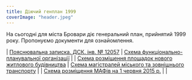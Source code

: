 ```yaml
---
title: Діючий генплан 1999
coverImage: "header.jpeg"
---
```


На сьогодні для міста Бровари діє генеральний план, прийнятий 1999 року. Пропонуємо документи для ознайомлення.

| [Пояснювальна записка. ДСК. інв. № 12057](https://drive.google.com/file/d/0B5GzpYvnFyhtWjRVaFpZTlJ1NEU/view?usp=sharing) | [Схема функціонально-планувальної організації](https://drive.google.com/file/d/0B5GzpYvnFyhtRFZJdHpSNC04VUE/view?usp=sharing) |
| [Схема розміщення площадок нового житлового будівництва](https://drive.google.com/file/d/0B5GzpYvnFyhtel9xcm43S0VwT1k/view?usp=sharing) | [Схема магістралей міського та зовнішнього транспорту](https://drive.google.com/file/d/0B5GzpYvnFyhtOUVUVW16ZklzY0U/view?usp=sharing) |
| [Схема розміщення МАФів на 1 червня 2015 р.](https://drive.google.com/file/d/0By2guNGEQkueSlpBQjM2UmZpSjA/view?usp=sharing) | |
